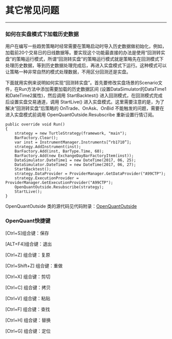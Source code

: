 # 其它常见问题

---

### 如何在实盘模式下加载历史数据

用户在编写一些趋势策略时经常需要在策略启动时导入历史数据做初始化，例如，加载前20个交易日的日线数据等。要实现这个功能最直接的办法是使用“回测转实盘”的策略运行模式，所谓“回测转实盘”的策略运行模式就是策略先在回测模式下处理历史数据，等到历史数据处理完成后，再进入实盘模式下运行。这种模式可以让策略一种非常自然的模式处理数据，不用区分回测还是实盘。

下面就用实例来说明如何实现“回测转实盘”。首先要修改实盘场景的Scenario文件，在Run方法中添加需要加载的历史数据区间 \(设置DataSimulator的DataTime1和DateTime2属性\)，然后调用 StartBacktest\(\) 进入回测模式，在回测模式完成后设置实盘交易通道，调用 StartLive\(\) 进入实盘模式。这里需要注意的是，为了解决“回测转实盘”后策略的 OnTrade、OnAsk、OnBid 不能触发的问题，需要在进入实盘模式前调用 OpenQuantOutside.Resubscribe 重新设置行情订阅。

```
public override void Run()
{
    strategy = new TurtleStrategy(framework, "main");
    BarFactory.Clear();
    var inst = InstrumentManager.Instruments[“rb1710”];
    strategy.AddInstrument(inst);
    BarFactory.Add(inst, BarType.Time, 60);
    BarFactory.Add(new ExchangeDayBarFactoryItem(inst));
    DataSimulator.DateTime1 = new DateTime(2017, 06, 25);
    DataSimulator.DateTime2 = new DateTime(2017, 06, 27);
    StartBacktest();
    strategy.DataProvider = ProviderManager.GetDataProvider("A99CTP");
    strategy.ExecutionProvider = ProviderManager.GetExecutionProvider("A99CTP");
    OpenQuantOutside.Resubscribe(strategy);
    StartLive();
}
```
OpenQuantOutside 类的源代码见代码附录：[OpenQuantOutside](source_code_OpenQuantOutside.md)



###  OpenQuant快捷键

 \[Ctrl+S\]组合键：保存

 \[ALT+F4\]组合键：退出

 \[Ctrl+Z\] 组合键：复原

 \[Ctrl+Shift+Z\] 组合键：重做

 \[Ctrl+X\] 组合键：剪切

 \[Ctrl+C\] 组合键：拷贝

 \[Ctrl+V\] 组合键：粘贴

 \[Ctrl+F\] 组合键：查找

 \[Ctrl+H\] 组合键：替换

 \[Ctrl+G\] 组合键：定位



